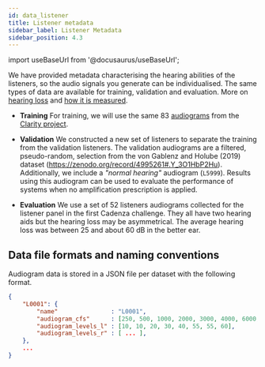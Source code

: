 ```yaml
---
id: data_listener
title: Listener metadata
sidebar_label: Listener Metadata
sidebar_position: 4.3
---
```


import useBaseUrl from '@docusaurus/useBaseUrl';

We have provided metadata characterising the hearing abilities of the listeners, so the audio signals you 
generate can be individualised. The same types of data are available for training, validation and evaluation. 
More on [hearing loss](../../learning_resources/Hearing_impairment/edu_HI_general) and 
[how it is measured](../../learning_resources/Hearing_impairment/edu_measuring_HI).

* **Training**
For training, we will use the same 83 [audiograms](../../learning_resources/Hearing_impairment/edu_measuring_HI) 
from the [Clarity project](https://claritychallenge.org/).

* **Validation**
We constructed a new set of listeners to separate the training from the validation listeners. 
The validation audiograms are a filtered, pseudo-random, selection from the
von Gablenz and Holube (2019) dataset (https://zenodo.org/record/4995261#.Y_3O1HbP2Hu). Additionally, we include a _"normal hearing"_ audiogram (`L5999`). Results using this 
audiogram can be used to evaluate the performance of systems when no amplification prescription is applied.

* **Evaluation**
We use a set of 52 listeners audiograms collected for the listener panel in the first Cadenza challenge. 
They all have two hearing aids but the hearing loss may be asymmetrical. 
The average hearing loss was between 25 and about 60 dB in the better ear.

## Data file formats and naming conventions

Audiogram data is stored in a JSON file per dataset with the following format.

```json
{
    "L0001": {
        "name"               : "L0001",
        "audiogram_cfs"      : [250, 500, 1000, 2000, 3000, 4000, 6000, 8000],
        "audiogram_levels_l" : [10, 10, 20, 30, 40, 55, 55, 60],
        "audiogram_levels_r" : [ ... ],
    },
    ...
}
```







